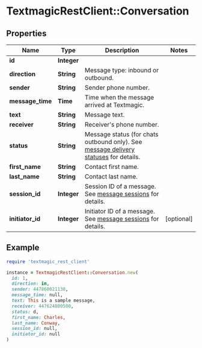 # TextmagicRestClient::Conversation

## Properties

| Name | Type | Description | Notes |
| ---- | ---- | ----------- | ----- |
| **id** | **Integer** |  |  |
| **direction** | **String** | Message type: inbound or outbound.  |  |
| **sender** | **String** | Sender phone number. |  |
| **message_time** | **Time** | Time when  the message arrived at Textmagic. |  |
| **text** | **String** | Message text. |  |
| **receiver** | **String** | Receiver&#39;s phone number. |  |
| **status** | **String** | Message status (for chats outbound only). See [message delivery statuses](https://docs.textmagic.com/#section/Delivery-status-codes) for details. |  |
| **first_name** | **String** | Contact first name. |  |
| **last_name** | **String** | Contact last name. |  |
| **session_id** | **Integer** | Session ID of a message. See [message sessions](https://docs.textmagic.com/#tag/Outbound-Message-Sessions) for details. |  |
| **initiator_id** | **Integer** | Initiator ID of a message. See [message sessions](https://docs.textmagic.com/#tag/Outbound-Message-Sessions) for details. | [optional] |

## Example

```ruby
require 'textmagic_rest_client'

instance = TextmagicRestClient::Conversation.new(
  id: 1,
  direction: in,
  sender: 447860021130,
  message_time: null,
  text: This is a sample message,
  receiver: 447624800500,
  status: d,
  first_name: Charles,
  last_name: Conway,
  session_id: null,
  initiator_id: null
)
```

